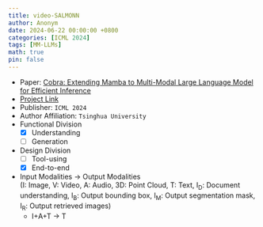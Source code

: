 ```yaml
---
title: video-SALMONN
author: Anonym
date: 2024-06-22 00:00:00 +0800
categories: [ICML 2024]
tags: [MM-LLMs]
math: true
pin: false
---
```


- Paper: [Cobra: Extending Mamba to Multi-Modal Large Language Model for Efficient Inference](https://arxiv.org/pdf/2406.15704)
- [Project Link](https://github.com/bytedance/SALMONN/)
- Publisher: `ICML 2024`
- Author Affiliation: `Tsinghua University`
- Functional Division
  + [x] Understanding
  + [ ] Generation
- Design Division
  + [ ] Tool-using
  + [x] End-to-end
- Input Modalities $\rightarrow$ Output Modalities <br />(I: Image, V: Video, A: Audio, 3D: Point Cloud, T: Text, I<sub>D</sub>: Document understanding, I<sub>B</sub>: Output bounding box, I<sub>M</sub>: Output segmentation mask, I<sub>R</sub>: Output retrieved images)
  + I+A+T $\rightarrow$ T
